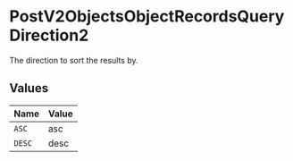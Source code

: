 # PostV2ObjectsObjectRecordsQueryDirection2

The direction to sort the results by.


## Values

| Name   | Value  |
| ------ | ------ |
| `ASC`  | asc    |
| `DESC` | desc   |